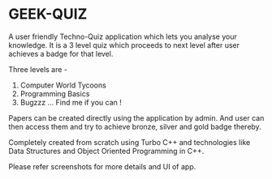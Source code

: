 # GEEK-QUIZ
A user friendly Techno-Quiz application which lets you analyse your knowledge.  It is a 3 level quiz which proceeds to next level after user achieves a badge for that level.

Three levels are - 

1) Computer World Tycoons
2) Programming Basics
3) Bugzzz ... Find me if you can !

Papers can be created directly using the application by admin. And user can then access them and try to achieve bronze, silver and gold badge thereby. 

Completely created from scratch using Turbo C++ and technologies like Data Structures and Object Oriented Programming in C++.

Please refer screenshots for more details and UI of app. 


